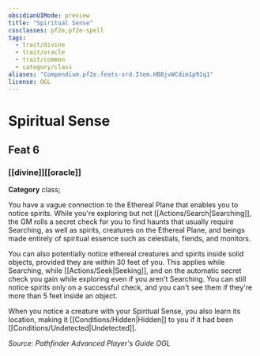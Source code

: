 ```yaml
---
obsidianUIMode: preview
title: "Spiritual Sense"
cssclasses: pf2e,pf2e-spell
tags:
  - trait/divine
  - trait/oracle
  - trait/common
  - category/class
aliases: "Compendium.pf2e.feats-srd.Item.HB0jvWCdim1p91q1"
license: OGL
---
```

# Spiritual Sense
## Feat 6
### [[divine]][[oracle]]

**Category** class; 




You have a vague connection to the Ethereal Plane that enables you to notice spirits. While you're exploring but not [[Actions/Search|Searching]], the GM rolls a secret check for you to find haunts that usually require Searching, as well as spirits, creatures on the Ethereal Plane, and beings made entirely of spiritual essence such as celestials, fiends, and monitors.

You can also potentially notice ethereal creatures and spirits inside solid objects, provided they are within 30 feet of you. This applies while Searching, while [[Actions/Seek|Seeking]], and on the automatic secret check you gain while exploring even if you aren't Searching. You can still notice spirits only on a successful check, and you can't see them if they're more than 5 feet inside an object.

When you notice a creature with your Spiritual Sense, you also learn its location, making it [[Conditions/Hidden|Hidden]] to you if it had been [[Conditions/Undetected|Undetected]].

*Source: Pathfinder Advanced Player's Guide*
*OGL*